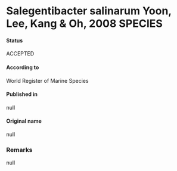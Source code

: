 Salegentibacter salinarum Yoon, Lee, Kang & Oh, 2008 SPECIES
=======

#### Status
ACCEPTED

#### According to
World Register of Marine Species

#### Published in
null

#### Original name
null

### Remarks
null